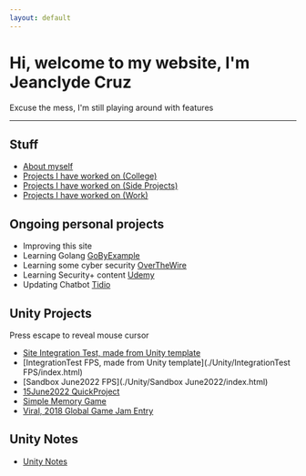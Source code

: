 ```yaml
---
layout: default
---
```


# Hi, welcome to my website, I'm Jeanclyde Cruz
Excuse the mess, I'm still playing around with features

***

## Stuff
*   [About myself](./pages/AboutMyself.html)
*   [Projects I have worked on (College)](./pages/CollegeProjects.html)
*   [Projects I have worked on (Side Projects)](./pages/SideProjects.html)
*   [Projects I have worked on (Work)](./pages/WorkProjects.html)


## Ongoing personal projects
* Improving this site
* Learning Golang [GoByExample](https://gobyexample.com/)
* Learning some cyber security [OverTheWire](https://overthewire.org/wargames/bandit/bandit13.html)
* Learning Security+ content [Udemy](https://external-teksystems.udemy.com/organization/home/)
* Updating Chatbot [Tidio](https://www.tidio.com/panel/dashboard)


## Unity Projects
Press escape to reveal mouse cursor
*   [Site Integration Test, made from Unity template](./Unity/SiteIntegrationTest/index.html)
*   [IntegrationTest FPS, made from Unity template](./Unity/IntegrationTest FPS/index.html)
*   [Sandbox June2022 FPS](./Unity/Sandbox June2022/index.html)
*   [15June2022 QuickProject](./Unity/15June2022/index.html)
*   [Simple Memory Game](./Unity/SimpleMemoryGame/index.html)
*   [Viral, 2018 Global Game Jam Entry](./Unity/Viral/index.html)

## Unity Notes
*   [Unity Notes](./pages/UnityNotes.html)

